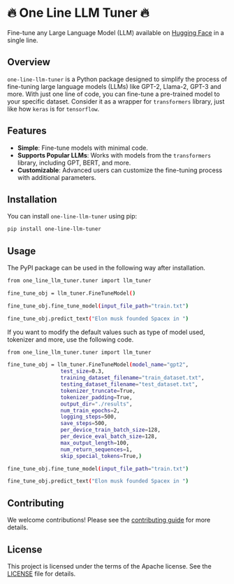 # 🔥 One Line LLM Tuner 🔥

Fine-tune any Large Language Model (LLM) available on [Hugging Face](https://www.huggingface.co) in a single line.

## Overview

`one-line-llm-tuner` is a Python package designed to simplify the process of fine-tuning large language models (LLMs) like GPT-2, Llama-2, GPT-3 and more. With just one line of code, you can fine-tune a pre-trained model to your specific dataset. Consider it as a wrapper for `transformers` library, just like how `keras` is for `tensorflow`.

## Features

- **Simple**: Fine-tune models with minimal code.
- **Supports Popular LLMs**: Works with models from the `transformers` library, including GPT, BERT, and more.
- **Customizable**: Advanced users can customize the fine-tuning process with additional parameters.

## Installation

You can install `one-line-llm-tuner` using pip:

```bash
pip install one-line-llm-tuner
```

## Usage

The PyPI package can be used in the following way after installation.

```bash
from one_line_llm_tuner.tuner import llm_tuner

fine_tune_obj = llm_tuner.FineTuneModel()

fine_tune_obj.fine_tune_model(input_file_path="train.txt")

fine_tune_obj.predict_text("Elon musk founded Spacex in ")
```

If you want to modify the default values such as type of model used, tokenizer and more, use the following code.

```bash
from one_line_llm_tuner.tuner import llm_tuner

fine_tune_obj = llm_tuner.FineTuneModel(model_name="gpt2",
                 test_size=0.3,
                 training_dataset_filename="train_dataset.txt",
                 testing_dataset_filename="test_dataset.txt",
                 tokenizer_truncate=True,
                 tokenizer_padding=True,
                 output_dir="./results",
                 num_train_epochs=2,
                 logging_steps=500,
                 save_steps=500,
                 per_device_train_batch_size=128,
                 per_device_eval_batch_size=128,
                 max_output_length=100,
                 num_return_sequences=1,
                 skip_special_tokens=True,)

fine_tune_obj.fine_tune_model(input_file_path="train.txt")

fine_tune_obj.predict_text("Elon musk founded Spacex in ")
```


## Contributing
We welcome contributions! Please see the [contributing guide](Contributing.md) for more details.

## License
This project is licensed under the terms of the Apache license. See the [LICENSE](LICENSE.txt) file for details.
